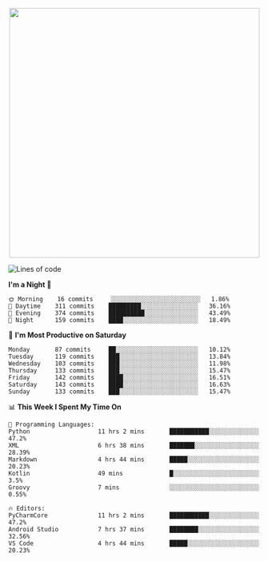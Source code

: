 <!--

[![Hits](https://hits.seeyoufarm.com/api/count/incr/badge.svg?url=https%3A%2F%2Fgithub.com/sangm1n)](https://hits.seeyoufarm.com) 
[![Repos Badge](https://badges.pufler.dev/repos/sangm1n)](https://badges.pufler.dev)
[![Github Badge](http://img.shields.io/badge/-github-black?style=flat-square&logo=github&logoColor=white&link=https:https://github.com/sangm1n/)](https://github.com/sangm1n/)
[![Netlify Badge](https://img.shields.io/badge/-TIL-00C7B7?style=flat-square&logo=Netlify&logoColor=white&link=https://sangminlog.netlify.com)](https://sangminlog.netlify.com)
[![Hugo Badge](https://img.shields.io/badge/-techblog-FF4088?style=flat-square&logo=Hugo&logoColor=white&link=https://sangm1n.github.io)](https://sangm1n.github.io)
[![Mail Badge](http://img.shields.io/badge/-mail-D14836?style=flat-square&logo=Gmail&logoColor=white&link=mailto:dltkd96als@naver.com)](mailto:dltkd96als@naver.com/)

![Lines of code](https://img.shields.io/badge/From%20Hello%20World%20I%27ve%20Written-3.9%20million%20lines%20of%20code-blue)
-->

<!--  -->

<p align="center">
  <a href="https://sangm1n.github.io/">
    <img src="https://user-images.githubusercontent.com/46131688/100516133-08bf3880-31c5-11eb-97ce-0548a7b3a35a.png" width="500">
  </a>
</p>

<!--START_SECTION:waka-->
![Lines of code](https://img.shields.io/badge/From%20Hello%20World%20I%27ve%20Written-5.5%20million%20lines%20of%20code-blue)

**I'm a Night 🦉** 

```text
🌞 Morning    16 commits     ░░░░░░░░░░░░░░░░░░░░░░░░░   1.86% 
🌆 Daytime    311 commits    █████████░░░░░░░░░░░░░░░░   36.16% 
🌃 Evening    374 commits    ██████████░░░░░░░░░░░░░░░   43.49% 
🌙 Night      159 commits    ████░░░░░░░░░░░░░░░░░░░░░   18.49%

```
📅 **I'm Most Productive on Saturday** 

```text
Monday       87 commits     ██░░░░░░░░░░░░░░░░░░░░░░░   10.12% 
Tuesday      119 commits    ███░░░░░░░░░░░░░░░░░░░░░░   13.84% 
Wednesday    103 commits    ███░░░░░░░░░░░░░░░░░░░░░░   11.98% 
Thursday     133 commits    ███░░░░░░░░░░░░░░░░░░░░░░   15.47% 
Friday       142 commits    ████░░░░░░░░░░░░░░░░░░░░░   16.51% 
Saturday     143 commits    ████░░░░░░░░░░░░░░░░░░░░░   16.63% 
Sunday       133 commits    ███░░░░░░░░░░░░░░░░░░░░░░   15.47%

```


📊 **This Week I Spent My Time On** 

```text
💬 Programming Languages: 
Python                   11 hrs 2 mins       ███████████░░░░░░░░░░░░░░   47.2% 
XML                      6 hrs 38 mins       ███████░░░░░░░░░░░░░░░░░░   28.39% 
Markdown                 4 hrs 44 mins       █████░░░░░░░░░░░░░░░░░░░░   20.23% 
Kotlin                   49 mins             █░░░░░░░░░░░░░░░░░░░░░░░░   3.5% 
Groovy                   7 mins              ░░░░░░░░░░░░░░░░░░░░░░░░░   0.55%

🔥 Editors: 
PyCharmCore              11 hrs 2 mins       ███████████░░░░░░░░░░░░░░   47.2% 
Android Studio           7 hrs 37 mins       ████████░░░░░░░░░░░░░░░░░   32.56% 
VS Code                  4 hrs 44 mins       █████░░░░░░░░░░░░░░░░░░░░   20.23%

```


<!--END_SECTION:waka-->


<!--
**sangm1n/sangm1n** is a ✨ _special_ ✨ repository because its `README.md` (this file) appears on your GitHub profile.

Here are some ideas to get you started:

- 🔭 I’m currently working on ...
- 🌱 I’m currently learning ...
- 👯 I’m looking to collaborate on ...
- 🤔 I’m looking for help with ...
- 💬 Ask me about ...
- 📫 How to reach me: ...
- 😄 Pronouns: ...
- ⚡ Fun fact: ...

https://shields.io/
-->


